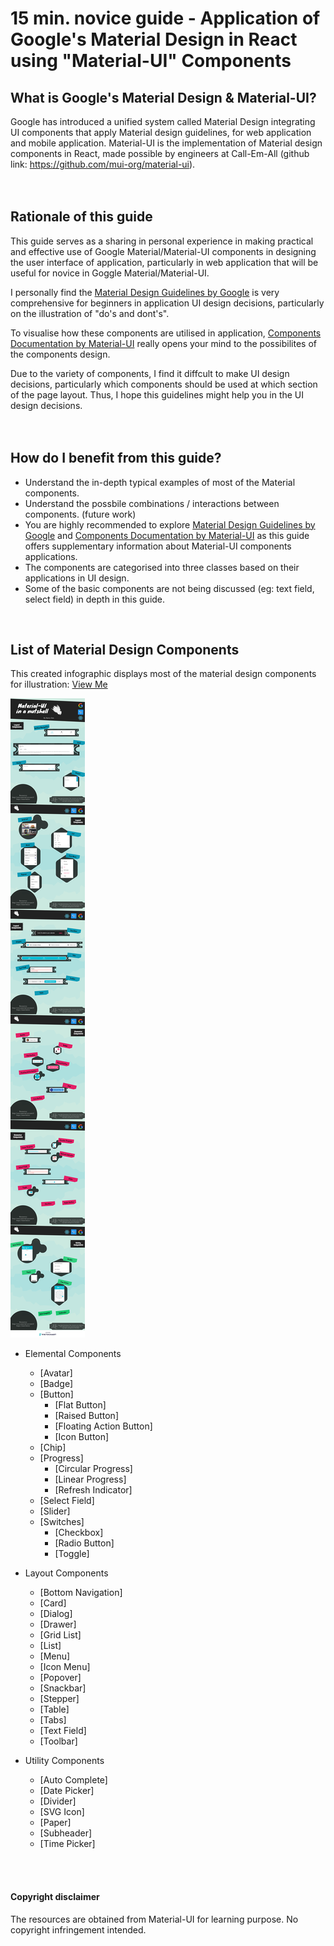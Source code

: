 # 15 min. novice guide - Application of Google's Material Design in React using "Material-UI" Components

## What is Google's Material Design & Material-UI?
Google has introduced a unified system called Material Design integrating UI components that apply Material design guidelines, for web application and mobile application. Material-UI is the implementation of Material design components in React, made possible by engineers at Call-Em-All (github link: https://github.com/mui-org/material-ui).
<br>
<br>
<br>

## Rationale of this guide
This guide serves as a sharing in personal experience in making practical and effective use of Google Material/Material-UI components in designing the user interface of application, particularly in web application that will be useful for novice in Goggle Material/Material-UI. 

I personally find the [Material Design Guidelines by Google](https://material.io/guidelines/) is very comprehensive for beginners in application UI design decisions, particularly on the illustration of "do's and dont's".

To visualise how these components are utilised in application, [Components Documentation by Material-UI](https://www.material-ui.com/#/components/app-bar) really opens your mind to the possibilites of the components design. 

Due to the variety of components, I find it diffcult to make UI design decisions, particularly which components should be used at which section of the page layout. Thus, I hope this guidelines might help you in the UI design decisions. 
<br>
<br>
<br>

## How do I benefit from this guide? 
- Understand the in-depth typical examples of most of the Material components.
- Understand the possbile combinations / interactions between components. (future work) 
- You are highly recommended to explore [Material Design Guidelines by Google](https://material.io/guidelines/) and [Components Documentation by Material-UI](https://www.material-ui.com/#/components/app-bar) as this guide offers supplementary information about Material-UI components applications. 
- The components are categorised into three classes based on their applications in UI design.
- Some of the basic components are not being discussed (eg: text field, select field) in depth in this guide.
<br>

## List of Material Design Components
This created infographic displays most of the material design components for illustration: [View Me](https://create.piktochart.com/output/29623910-material-ui-in-a-nutshell-material-design-in-react)

![material-ui-in-a-nutshell-material-design-in-react](material-ui-in-a-nutshell-material-design-in-react.png)

- Elemental Components
  - [Avatar]
  - [Badge]
  - [Button]
    - [Flat Button]
    - [Raised Button]
    - [Floating Action Button]
    - [Icon Button]
  - [Chip]
  - [Progress]
    - [Circular Progress]
    - [Linear Progress]
    - [Refresh Indicator]
  - [Select Field]
  - [Slider]
  - [Switches]
    - [Checkbox]
    - [Radio Button]
    - [Toggle]
  
- Layout Components
  - [Bottom Navigation]
  - [Card]
  - [Dialog]
  - [Drawer]
  - [Grid List]
  - [List]
  - [Menu]  
  - [Icon Menu]
  - [Popover]
  - [Snackbar]
  - [Stepper]
  - [Table]
  - [Tabs]
  - [Text Field]
  - [Toolbar]
  
  
- Utility Components
  - [Auto Complete]
  - [Date Picker]
  - [Divider]
  - [SVG Icon]
  - [Paper]
  - [Subheader]
  - [Time Picker]

<br>
<br>

#### Copyright disclaimer
The resources are obtained from Material-UI for learning purpose. No copyright infringement intended.
